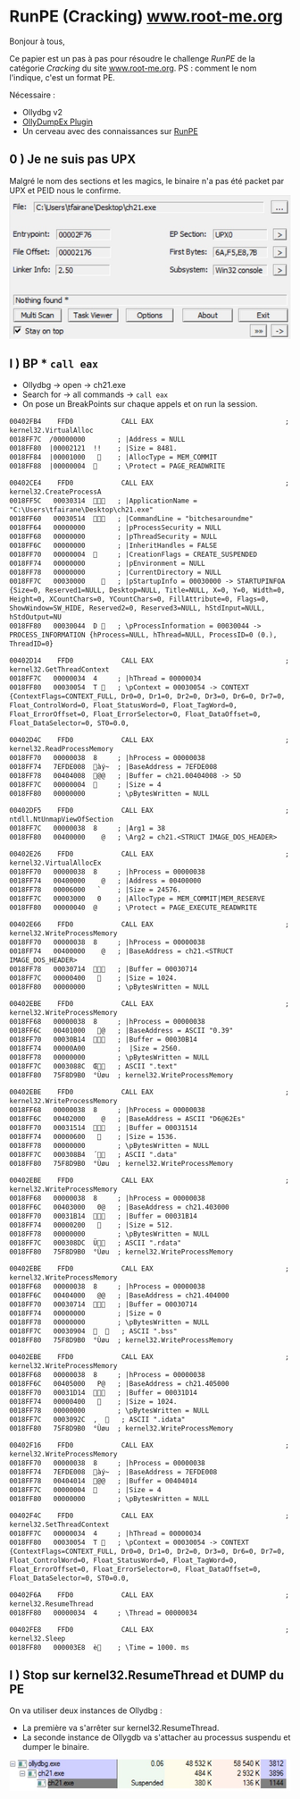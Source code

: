 # RunPE (Cracking) www.root-me.org

Bonjour à tous,

Ce papier est un pas à pas pour résoudre le challenge *RunPE* de la catégorie *Cracking* du site www.root-me.org.
PS : comment le nom l'indique, c'est un format PE.

Nécessaire :
* Ollydbg v2
* [OllyDumpEx Plugin](http://low-priority.appspot.com/ollydumpex/)
* Un cerveau avec des connaissances sur [RunPE](https://gist.github.com/tfairane/034167792e8d1b044273)

## 0 ) Je ne suis pas UPX
Malgré le nom des sections et les magics, le binaire n'a pas été packet par UPX et PEID nous le confirme.
![runpe1](./img/runpe1.jpg)

## I ) BP * `call eax`

* Ollydbg -> open -> ch21.exe
* Search for -> all commands -> `call eax`
* On pose un BreakPoints sur chaque appels et on run la session.

```
00402FB4    FFD0            CALL EAX                                 ; kernel32.VirtualAlloc
0018FF7C  /00000000        ; |Address = NULL
0018FF80  |00002121  !!    ; |Size = 8481.
0018FF84  |00001000       ; |AllocType = MEM_COMMIT
0018FF88  |00000004       ; \Protect = PAGE_READWRITE
```

```
00402CE4    FFD0            CALL EAX                                 ; kernel32.CreateProcessA
0018FF5C   00030314     ; |ApplicationName = "C:\Users\tfairane\Desktop\ch21.exe"
0018FF60   00030514     ; |CommandLine = "bitchesaroundme"
0018FF64   00000000        ; |pProcessSecurity = NULL
0018FF68   00000000        ; |pThreadSecurity = NULL
0018FF6C   00000000        ; |InheritHandles = FALSE
0018FF70   00000004       ; |CreationFlags = CREATE_SUSPENDED
0018FF74   00000000        ; |pEnvironment = NULL
0018FF78   00000000        ; |CurrentDirectory = NULL
0018FF7C   00030000       ; |pStartupInfo = 00030000 -> STARTUPINFOA {Size=0, Reserved1=NULL, Desktop=NULL, Title=NULL, X=0, Y=0, Width=0, Height=0, XCountChars=0, YCountChars=0, FillAttribute=0, Flags=0, ShowWindow=SW_HIDE, Reserved2=0, Reserved3=NULL, hStdInput=NULL, hStdOutput=NU
0018FF80   00030044  D    ; \pProcessInformation = 00030044 -> PROCESS_INFORMATION {hProcess=NULL, hThread=NULL, ProcessID=0 (0.), ThreadID=0}
```

```
00402D14    FFD0            CALL EAX                                 ; kernel32.GetThreadContext
0018FF7C   00000034  4     ; |hThread = 00000034
0018FF80   00030054  T    ; \pContext = 00030054 -> CONTEXT {ContextFlags=CONTEXT_FULL, Dr0=0, Dr1=0, Dr2=0, Dr3=0, Dr6=0, Dr7=0, Float_ControlWord=0, Float_StatusWord=0, Float_TagWord=0, Float_ErrorOffset=0, Float_ErrorSelector=0, Float_DataOffset=0, Float_DataSelector=0, ST0=0.0,
```

```
00402D4C    FFD0            CALL EAX                                 ; kernel32.ReadProcessMemory
0018FF70   00000038  8     ; |hProcess = 00000038
0018FF74   7EFDE008  àý~  ; |BaseAddress = 7EFDE008
0018FF78   00404008  @@   ; |Buffer = ch21.00404008 -> 5D
0018FF7C   00000004       ; |Size = 4
0018FF80   00000000        ; \pBytesWritten = NULL
```

```
00402DF5    FFD0            CALL EAX                                 ; ntdll.NtUnmapViewOfSection
0018FF7C   00000038  8     ; |Arg1 = 38
0018FF80   00400000    @   ; \Arg2 = ch21.<STRUCT IMAGE_DOS_HEADER>
```

```
00402E26    FFD0            CALL EAX                                 ; kernel32.VirtualAllocEx
0018FF70   00000038  8     ; |hProcess = 00000038
0018FF74   00400000    @   ; |Address = 00400000
0018FF78   00006000   `    ; |Size = 24576.
0018FF7C   00003000   0    ; |AllocType = MEM_COMMIT|MEM_RESERVE
0018FF80   00000040  @     ; \Protect = PAGE_EXECUTE_READWRITE
```

```
00402E66    FFD0            CALL EAX                                 ; kernel32.WriteProcessMemory
0018FF70   00000038  8     ; |hProcess = 00000038
0018FF74   00400000    @   ; |BaseAddress = ch21.<STRUCT IMAGE_DOS_HEADER>
0018FF78   00030714     ; |Buffer = 00030714
0018FF7C   00000400       ; |Size = 1024.
0018FF80   00000000        ; \pBytesWritten = NULL
```

```
00402EBE    FFD0            CALL EAX                                 ; kernel32.WriteProcessMemory
0018FF68   00000038  8     ; |hProcess = 00000038
0018FF6C   00401000   @   ; |BaseAddress = ASCII "0.39"
0018FF70   00030B14     ; |Buffer = 00030B14
0018FF74   00000A00        ;  |Size = 2560.
0018FF78   00000000        ; \pBytesWritten = NULL
0018FF7C   0003088C  Œ   ; ASCII ".text"
0018FF80   75F8D9B0  °Ùøu  ; kernel32.WriteProcessMemory
```

```
00402EBE    FFD0            CALL EAX                                 ; kernel32.WriteProcessMemory
0018FF68   00000038  8     ; |hProcess = 00000038
0018FF6C   00402000    @   ; |BaseAddress = ASCII "D6@62Es"
0018FF70   00031514     ; |Buffer = 00031514
0018FF74   00000600       ; |Size = 1536.
0018FF78   00000000        ; \pBytesWritten = NULL
0018FF7C   000308B4  ´   ; ASCII ".data"
0018FF80   75F8D9B0  °Ùøu  ; kernel32.WriteProcessMemory
```

```
00402EBE    FFD0            CALL EAX                                 ; kernel32.WriteProcessMemory
0018FF68   00000038  8     ; |hProcess = 00000038
0018FF6C   00403000   0@   ; |BaseAddress = ch21.403000
0018FF70   00031B14     ; |Buffer = 00031B14
0018FF74   00000200       ; |Size = 512.
0018FF78   00000000        ; \pBytesWritten = NULL
0018FF7C   000308DC  Ü   ; ASCII ".rdata"
0018FF80   75F8D9B0  °Ùøu  ; kernel32.WriteProcessMemory
```

```
00402EBE    FFD0            CALL EAX                                 ; kernel32.WriteProcessMemory
0018FF68   00000038  8     ; |hProcess = 00000038
0018FF6C   00404000   @@   ; |BaseAddress = ch21.404000
0018FF70   00030714     ; |Buffer = 00030714
0018FF74   00000000        ; |Size = 0
0018FF78   00000000        ; \pBytesWritten = NULL
0018FF7C   00030904  	   ; ASCII ".bss"
0018FF80   75F8D9B0  °Ùøu  ; kernel32.WriteProcessMemory
```

```
00402EBE    FFD0            CALL EAX                                 ; kernel32.WriteProcessMemory
0018FF68   00000038  8     ; |hProcess = 00000038
0018FF6C   00405000   P@   ; |BaseAddress = ch21.405000
0018FF70   00031D14     ; |Buffer = 00031D14
0018FF74   00000400       ; |Size = 1024.
0018FF78   00000000        ; \pBytesWritten = NULL
0018FF7C   0003092C  ,	   ; ASCII ".idata"
0018FF80   75F8D9B0  °Ùøu  ; kernel32.WriteProcessMemory
```

```
00402F16    FFD0            CALL EAX                                 ; kernel32.WriteProcessMemory
0018FF70   00000038  8     ; |hProcess = 00000038
0018FF74   7EFDE008  àý~  ; |BaseAddress = 7EFDE008
0018FF78   00404014  @@   ; |Buffer = 00404014
0018FF7C   00000004       ; |Size = 4
0018FF80   00000000        ; \pBytesWritten = NULL
```

```
00402F4C    FFD0            CALL EAX                                 ; kernel32.SetThreadContext
0018FF7C   00000034  4     ; |hThread = 00000034
0018FF80   00030054  T    ; \pContext = 00030054 -> CONTEXT {ContextFlags=CONTEXT_FULL, Dr0=0, Dr1=0, Dr2=0, Dr3=0, Dr6=0, Dr7=0, Float_ControlWord=0, Float_StatusWord=0, Float_TagWord=0, Float_ErrorOffset=0, Float_ErrorSelector=0, Float_DataOffset=0, Float_DataSelector=0, ST0=0.0,
```

```
00402F6A    FFD0            CALL EAX                                 ; kernel32.ResumeThread
0018FF80   00000034  4     ; \Thread = 00000034
```

```
00402FE8    FFD0            CALL EAX                                 ; kernel32.Sleep
0018FF80   000003E8  è    ; \Time = 1000. ms
```

## I ) Stop sur kernel32.ResumeThread et DUMP du PE

On va utiliser deux instances de Ollydbg :
* La première va s'arrêter sur kernel32.ResumeThread.
* La seconde instance de Ollygdb va s'attacher au processus suspendu et dumper le binaire.

![runpe2](./img/runpe2.jpg)
